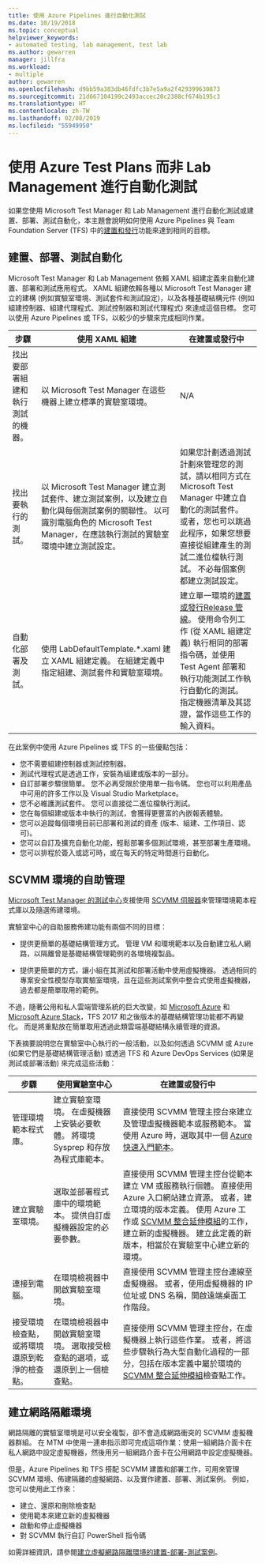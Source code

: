 ```yaml
---
title: 使用 Azure Pipelines 進行自動化測試
ms.date: 10/19/2018
ms.topic: conceptual
helpviewer_keywords:
- automated testing, lab management, test lab
ms.author: gewarren
manager: jillfra
ms.workload:
- multiple
author: gewarren
ms.openlocfilehash: d9bb59a383db46fdfc3b7e5a9a2f429399630873
ms.sourcegitcommit: 21d667104199c2493accec20c2388cf674b195c3
ms.translationtype: HT
ms.contentlocale: zh-TW
ms.lasthandoff: 02/08/2019
ms.locfileid: "55949950"
---
```

# <a name="use-azure-test-plans-instead-of-lab-management-for-automated-testing"></a>使用 Azure Test Plans 而非 Lab Management 進行自動化測試

如果您使用 Microsoft Test Manager 和 Lab Management 進行自動化測試或建置、部署、測試自動化，本主題會說明如何使用 Azure Pipelines 與 Team Foundation Server (TFS) 中的[建置和發行](/azure/devops/pipelines/index?view=vsts)功能來達到相同的目標。

## <a name="build-deploy-test-automation"></a>建置、部署、測試自動化

Microsoft Test Manager 和 Lab Management 依賴 XAML 組建定義來自動化建置、部署和測試應用程式。 XAML 組建依賴各種以 Microsoft Test Manager 建立的建構 (例如實驗室環境、測試套件和測試設定)，以及各種基礎結構元件 (例如組建控制器、組建代理程式、測試控制器和測試代理程式) 來達成這個目標。 您可以使用 Azure Pipelines 或 TFS，以較少的步驟來完成相同作業。

| 步驟 | 使用 XAML 組建 | 在建置或發行中 |
|-------|----------------------|-----------------|
| 找出要部署組建和執行測試的機器。 | 以 Microsoft Test Manager 在這些機器上建立標準的實驗室環境。 | N/A |
| 找出要執行的測試。 | 以 Microsoft Test Manager 建立測試套件、建立測試案例，以及建立自動化與每個測試案例的關聯性。 以可識別電腦角色的 Microsoft Test Manager，在應該執行測試的實驗室環境中建立測試設定。 | 如果您計劃透過測試計劃來管理您的測試，請以相同方式在 Microsoft Test Manager 中建立自動化的測試套件。 或者，您也可以跳過此程序，如果您想要直接從組建產生的測試二進位檔執行測試。 不必每個案例都建立測試設定。 |
| 自動化部署及測試。 | 使用 LabDefaultTemplate.*.xaml 建立 XAML 組建定義。 在組建定義中指定組建、測試套件和實驗室環境。 | 建立單一環境的[建置或發行Release 管線](/azure/devops/pipelines/index?view=vsts)。 使用命令列工作 (從 XAML 組建定義) 執行相同的部署指令碼，並使用 Test Agent 部署和執行功能測試工作執行自動化的測試。 指定機器清單及其認證，當作這些工作的輸入資料。 |

在此案例中使用 Azure Pipelines 或 TFS 的一些優點包括：

* 您不需要組建控制器或測試控制器。
* 測試代理程式是透過工作，安裝為組建或版本的一部分。
* 自訂部署步驟很簡單。 您不必再受限於使用單一指令碼。 您也可以利用產品中可用的許多工作以及 Visual Studio Marketplace。
* 您不必維護測試套件。 您可以直接從二進位檔執行測試。
* 您在每個組建或版本中執行的測試，會獲得更豐富的內嵌報表體驗。
* 您可以追蹤每個環境目前已部署和測試的資產 (版本、組建、工作項目、認可)。
* 您可以自訂及擴充自動化功能，輕鬆部署多個測試環境，甚至部署生產環境。
* 您可以排程於簽入或認可時，或在每天的特定時間進行自動化。

## <a name="self-service-management-of-scvmm-environments"></a>SCVMM 環境的自助管理

[Microsoft Test Manager 的測試中心](/azure/devops/test/mtm/guidance-mtm-usage?view=vsts)支援使用 [SCVMM 伺服器](/system-center/vmm/overview?view=sc-vmm-1801)來管理環境範本程式庫以及隨選佈建環境。

實驗室中心的自助服務佈建功能有兩個不同的目標：

* 提供更簡單的基礎結構管理方式。 管理 VM 和環境範本以及自動建立私人網路，以隔離曾是基礎結構管理範例的各環境複製品。

* 提供更簡單的方式，讓小組在其測試和部署活動中使用虛擬機器。 透過相同的專案安全性模型存取實驗室環境，且在這些測試案例中整合式使用虛擬機器，過去都是簡單取用的範例。

不過，隨著公用和私人雲端管理系統的巨大改變，如 [Microsoft Azure](https://azure.microsoft.com/) 和 [Microsoft Azure Stack](https://azure.microsoft.com/overview/azure-stack/)，TFS 2017 和之後版本的基礎結構管理功能都不再變化。 而是將重點放在簡單取用透過此類雲端基礎結構永續管理的資源。

下表摘要說明您在實驗室中心執行的一般活動，以及如何透過 SCVMM 或 Azure (如果它們是基礎結構管理活動) 或透過 TFS 和 Azure DevOps Services (如果是測試或部署活動) 來完成這些活動：

| 步驟 | 使用實驗室中心 | 在建置或發行中 |
|-------|-----------------|-----------------------|
| 管理環境範本程式庫。 | 建立實驗室環境。 在虛擬機器上安裝必要軟體。 將環境 Sysprep 和存放為程式庫範本。 | 直接使用 SCVMM 管理主控台來建立及管理虛擬機器範本或服務範本。 當使用 Azure 時，選取其中一個 [Azure 快速入門範本](https://azure.microsoft.com/resources/templates/)。 |
| 建立實驗室環境。 | 選取並部署程式庫中的環境範本。 提供自訂虛擬機器設定的必要參數。 | 直接使用 SCVMM 管理主控台從範本建立 VM 或服務執行個體。 直接使用 Azure 入口網站建立資源。 或者，建立環境的版本定義。 使用 Azure 工作或 [SCVMM 整合延伸模組](https://marketplace.visualstudio.com/items?itemname=ms-vscs-rm.scvmmapp)的工作，建立新的虛擬機器。 建立此定義的新版本，相當於在實驗室中心建立新的環境。 |
| 連接到電腦。 | 在環境檢視器中開啟實驗室環境。 | 直接使用 SCVMM 管理主控台連線至虛擬機器。 或者，使用虛擬機器的 IP 位址或 DNS 名稱，開啟遠端桌面工作階段。 |
| 接受環境檢查點，或將環境還原到乾淨的檢查點。 | 在環境檢視器中開啟實驗室環境。 選取接受檢查點的選項，或還原到上一個檢查點。 | 直接使用 SCVMM 管理主控台，在虛擬機器上執行這些作業。 或者，將這些步驟執行為大型自動化過程的一部分，包括在版本定義中屬於環境的 [SCVMM 整合延伸模組](https://marketplace.visualstudio.com/items?itemname=ms-vscs-rm.scvmmapp)檢查點工作。 |

## <a name="create-network-isolated-environments"></a>建立網路隔離環境

網路隔離的實驗室環境是可以安全複製，卻不會造成網路衝突的 SCVMM 虛擬機器群組。 在 MTM 中使用一連串指示即可完成這項作業：使用一組網路介面卡在私人網路中設定虛擬機器，然後用另一組網路介面卡在公用網路中設定虛擬機器。

但是，Azure Pipelines 和 TFS 搭配 SCVMM 建置和部署工作，可用來管理 SCVMM 環境、佈建隔離的虛擬網路、以及實作建置、部署、測試案例。 例如，您可以使用此工作來：

* 建立、還原和刪除檢查點
* 使用範本來建立新的虛擬機器
* 啟動和停止虛擬機器
* 對 SCVMM 執行自訂 PowerShell 指令碼

如需詳細資訊，請參閱[建立虛擬網路隔離環境的建置-部署-測試案例](/azure/devops/pipelines/targets/create-virtual-network?view=vsts)。
